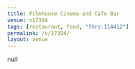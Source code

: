 ```yaml
---
title: Filmhouse Cinema and Cafe Bar
venue: v17304
tags: [restaurant, food, "fhrs:114412"]
permalink: /v/17304/
layout: venue
---
```

null